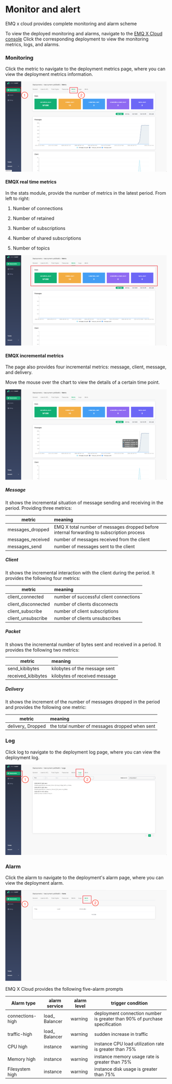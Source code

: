 # Monitor and alert


EMQ x cloud provides complete monitoring and alarm scheme

To view the deployed monitoring and alarms, navigate to the [EMQ X Cloud console](https://cloud.emqx.io/console/) Click the corresponding deployment to view the monitoring metrics, logs, and alarms.

### Monitoring

Click the metric to navigate to the deployment metrics page, where you can view the deployment metrics information.

![metrics](../_assets/deployments/view_metrics.png)

#### EMQX real time metrics

In the stats module, provide the number of metrics in the latest period. From left to right:

1. Number of connections

2. Number of retained

3. Number of subscriptions

4. Number of shared subscriptions

5. Number of topics

![metrics_stats](../_assets/deployments/metrics_stats.png)

#### EMQX incremental metrics

The page also provides four incremental metrics: message, client, message, and delivery.

Move the mouse over the chart to view the details of a certain time point.

![metrics_line_detail](../_assets/deployments/metrics_line_detail.png)

##### Message

It shows the incremental situation of message sending and receiving in the period. Providing three metrics:

| metric | meaning |
| ----------------- |:--------------------------------------- |
| messages_dropped | EMQ X total number of messages dropped before internal forwarding to subscription process|
| messages_received | number of messages received from the client|
| messages_send | number of messages sent to the client|

##### Client

It shows the incremental interaction with the client during the period. It provides the following four metrics:

| metric | meaning |
| ------------------- | :----------------- |
| client_connected | number of successful client connections|
| client_disconnected | number of clients disconnects|
| client_subscribe | number of client subscriptions|
| client_unsubscribe | number of clients unsubscribes|

##### Packet

It shows the incremental number of bytes sent and received in a period. It provides the following two metrics:

| metric | meaning |
| ------------------ | :--------------- |
| send_kibibytes | kilobytes of the message sent|
| received_kibibytes | kilobytes of received message|

##### Delivery

It shows the increment of the number of messages dropped in the period and provides the following one metric:

| metric | meaning |
| ---------------- | :------------------- |
| delivery_ Dropped | the total number of messages dropped when sent|


### Log

Click log to navigate to the deployment log page, where you can view the deployment log.

![view_log](../_assets/deployments/view_log.png)

### Alarm

Click the alarm to navigate to the deployment's alarm page, where you can view the deployment alarm.

![main](../_assets/deployments/view_alert.png )

EMQ X Cloud provides the following five-alarm prompts

|Alarm type | alarm service | alarm level | trigger condition|
| ------------------- | ---------------- | -------- | ------------------------------------- |
| connections-high | load_ Balancer | warning | deployment connection number is greater than 90% of purchase specification|
| traffic-high | load_ Balancer | warning | sudden increase in traffic|
| CPU high | instance | warning | instance CPU load utilization rate is greater than 75%|
| Memory high | instance | warning | instance memory usage rate is greater than 75%|
| Filesystem high | instance | warning | instance disk usage is greater than 75%|


